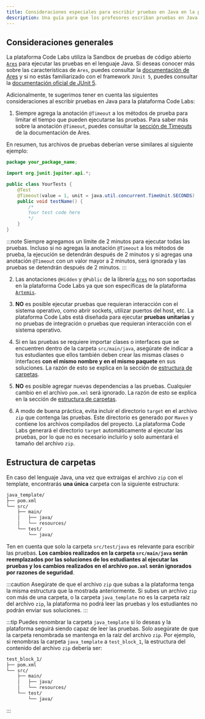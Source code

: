 ```yaml
---
title: Consideraciones especiales para escribir pruebas en Java en la plataforma Code Labs
description: Una guía para que los profesores escriban pruebas en Java en la plataforma Code Labs.
---
```


## Consideraciones generales

La plataforma Code Labs utiliza la Sandbox de pruebas de código abierto [`Ares`](https://github.com/ls1intum/Ares) para ejecutar las pruebas en el lenguaje Java. Si deseas conocer más sobre las características de `Ares`, puedes consultar la [documentación de Ares](https://ls1intum.github.io/Ares/) y si no estás familiarizado con el framework `JUnit 5`, puedes consultar la [documentación oficial de JUnit 5](https://junit.org/junit5/docs/current/user-guide/).

Adicionalmente, te sugerimos tener en cuenta las siguientes consideraciones al escribir pruebas en Java para la plataforma Code Labs:

1. Siempre agrega la anotación `@Timeout` a los métodos de prueba para limitar el tiempo que pueden ejecutarse las pruebas. Para saber más sobre la anotación `@Timeout`, puedes consultar la [sección de Timeouts](https://ls1intum.github.io/Ares/#_timeouts) de la documentación de Ares.

En resumen, tus archivos de pruebas deberían verse similares al siguiente ejemplo:

```java
package your_package_name;

import org.junit.jupiter.api.*;

public class YourTests {
    @Test
    @Timeout(value = 1, unit = java.util.concurrent.TimeUnit.SECONDS)
    public void testName() {
        /*
        Your test code here
        */
    }
}
```

:::note
Siempre agregamos un límite de 2 minutos para ejecutar todas las pruebas. Incluso si no agregas la anotación `@Timeout` a los métodos de prueba, la ejecución se detendrán después de 2 minutos y si agregas una anotación `@Timeout` con un valor mayor a 2 minutos, será ignorada y las pruebas se detendrán después de 2 minutos.
:::

2. Las anotaciones `@Hidden` y `@Public` de la librería [`Ares`](https://ls1intum.github.io/Ares/#_integrating_ares) no son soportadas en la plataforma Code Labs ya que son específicas de la plataforma [`Artemis`](https://github.com/ls1intum/Artemis).

3. **NO** es posible ejecutar pruebas que requieran interacción con el sistema operativo, como abrir sockets, utilizar puertos del host, etc. La plataforma Code Labs está diseñada para ejecutar **pruebas unitarias** y no pruebas de integración o pruebas que requieran interacción con el sistema operativo.

4. Si en las pruebas se requiere importar clases o interfaces que se encuentren dentro de la carpeta `src/main/java`, asegúrate de indicar a tus estudiantes que ellos también deben crear las mismas clases o interfaces **con el mismo nombre y en el mismo paquete** en sus soluciones. La razón de esto se explica en la sección de [estructura de carpetas](#estructura-de-carpetas).

5. **NO** es posible agregar nuevas dependencias a las pruebas. Cualquier cambio en el archivo `pom.xml` será ignorado. La razón de esto se explica en la sección de [estructura de carpetas](#estructura-de-carpetas).

6. A modo de buena práctica, evita incluir el directorio `target` en el archivo `zip` que contenga las pruebas. Este directorio es generado por `Maven` y contiene los archivos compilados del proyecto. La plataforma Code Labs generará el directorio `target` automáticamente al ejecutar las pruebas, por lo que no es necesario incluirlo y solo aumentará el tamaño del archivo `zip`.

## Estructura de carpetas

En caso del lenguaje Java, una vez que extraigas el archivo `zip` con el template, encontrarás **una única** carpeta con la siguiente estructura:

```bash
java_template/
├── pom.xml
└── src/
    ├── main/
    │   ├── java/
    │   └── resources/
    └── test/
        └── java/
```

Ten en cuenta que solo la carpeta `src/test/java` es relevante para escribir las pruebas. **Los cambios realizados en la carpeta `src/main/java` serán reemplazados por las soluciones de los estudiantes al ejecutar las pruebas y los cambios realizados en el archivo `pom.xml` serán ignorados por razones de seguridad**.

:::caution
Asegúrate de que el archivo `zip` que subas a la plataforma tenga la misma estructura que la mostrada anteriormente. Si subes un archivo `zip` con más de una carpeta, o la carpeta `java_template` no es la carpeta raíz del archivo `zip`, la plataforma no podrá leer las pruebas y los estudiantes no podrán enviar sus soluciones.
:::

:::tip
Puedes renombrar la carpeta `java_template` si lo deseas y la plataforma seguirá siendo capaz de leer las pruebas. Solo asegúrate de que la carpeta renombrada se mantenga en la raíz del archivo `zip`. Por ejemplo, si renombras la carpeta `java_template` a `test_block_1`, la estructura del contenido del archivo `zip` debería ser:

```bash
test_block_1/
├── pom.xml
└── src/
    ├── main/
    │   ├── java/
    │   └── resources/
    └── test/
        └── java/
```

:::
